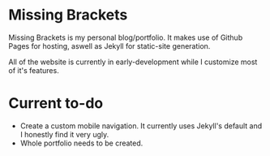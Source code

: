 # Missing Brackets

Missing Brackets is my personal blog/portfolio.
It makes use of Github Pages for hosting, aswell as Jekyll for static-site generation.

All of the website is currently in early-development while I customize most of it's features.

# Current to-do

- Create a custom mobile navigation. It currently uses Jekyll's default and I honestly find it very ugly.
- Whole portfolio needs to be created.